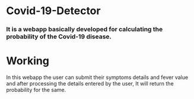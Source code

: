 # Covid-19-Detector

### It is a webapp basically developed for calculating the probability of the Covid-19 disease. 
# Working
 In this webapp the user can submit their symptoms details and fever value and after processing the details entered by the user, It will return the probability for the same.<p>
